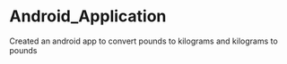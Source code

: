 # Android_Application
Created an android app to convert pounds to kilograms and kilograms to pounds 
